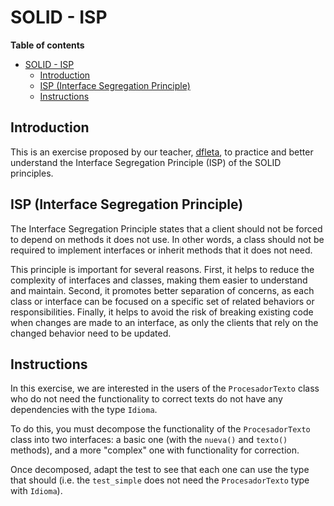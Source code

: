 # SOLID - ISP

**Table of contents**

- [SOLID - ISP](#solid---isp)
  - [Introduction](#introduction)
  - [ISP (Interface Segregation Principle)](#isp-interface-segregation-principle)
  - [Instructions](#instructions)

## Introduction

This is an exercise proposed by our teacher, [dfleta](https://github.com/dfleta), to practice and better understand the Interface Segregation Principle (ISP) of the SOLID principles.   

## ISP (Interface Segregation Principle)

The Interface Segregation Principle states that a client should not be forced to depend on methods it does not use. In other words, a class should not be required to implement interfaces or inherit methods that it does not need.   

This principle is important for several reasons. First, it helps to reduce the complexity of interfaces and classes, making them easier to understand and maintain. Second, it promotes better separation of concerns, as each class or interface can be focused on a specific set of related behaviors or responsibilities. Finally, it helps to avoid the risk of breaking existing code when changes are made to an interface, as only the clients that rely on the changed behavior need to be updated.   

## Instructions

In this exercise, we are interested in the users of the ```ProcesadorTexto``` class who do not need the functionality to correct texts do not have any dependencies with the type ```Idioma```.   

To do this, you must decompose the functionality of the ```ProcesadorTexto``` class into two interfaces: a basic one (with the ```nueva()``` and ```texto()``` methods), and a more "complex" one with functionality for correction.   

Once decomposed, adapt the test to see that each one can use the type that should (i.e. the ```test_simple``` does not need the ```ProcesadorTexto``` type with ```Idioma```).   
